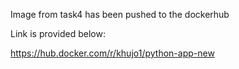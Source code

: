 Image from task4 has been pushed to the dockerhub

Link is provided below:

https://hub.docker.com/r/khujo1/python-app-new
